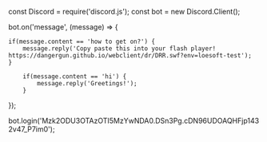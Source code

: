 const Discord = require('discord.js');
const bot = new Discord.Client();

bot.on('message', (message) => {

    if(message.content == 'how to get on?') {
        message.reply('Copy paste this into your flash player! https://dangergun.github.io/webclient/dr/DRR.swf?env=loesoft-test');
    }

        if(message.content == 'hi') {
            message.reply('Greetings!');
        }

});

bot.login('Mzk2ODU3OTAzOTI5MzYwNDA0.DSn3Pg.cDN96UDOAQHFjp1432v47_P7im0');

